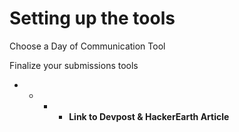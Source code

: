 # Setting up the tools

Choose a Day of Communication Tool

Finalize your submissions tools





* * * *  **Link to Devpost & HackerEarth Article**

